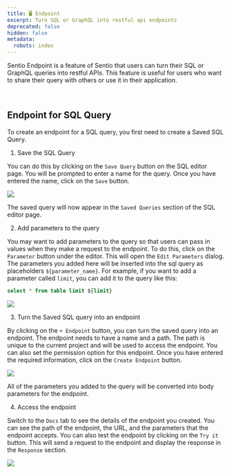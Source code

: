 ```yaml
---
title: 🖥️ Endpoint
excerpt: Turn SQL or GraphQL into restful api endpoints
deprecated: false
hidden: false
metadata:
  robots: index
---
```

Sentio Endpoint is a feature of Sentio that users can turn their SQL or GraphQL queries into  restful APIs. This feature is useful for users who want to share their query with others or use it in their application.

<br />

## Endpoint for SQL Query

To create an endpoint for a SQL query, you first need to create a Saved SQL Query.

1. Save the SQL Query

You can do this by clicking on the `Save Query` button on the SQL editor page. You will be prompted to enter a name for the query. Once you have entered the name, click on the `Save` button.

![](https://files.readme.io/af026b39457442d82561dd7a4edb25ebec4d02c906de0bb53fdcd4a3ecf557c6-image.png)

The saved query will now appear in the `Saved Queries` section of the SQL editor page.

2. Add parameters to the query

You may want to add parameters to the query so that users can pass in values when they make a request to the endpoint. To do this, click on the `Parameter` button under the editor. This will open the `Edit Parameters` dialog. The parameters you added here will be inserted into the sql query as placeholders `${parameter_name}`. For example, if you want to add a parameter called `limit`, you can add it to the query like this:

```sql
select * from table limit ${limit}
```

![](https://files.readme.io/7fc688c214237599b590e3d6549a8dd3141fe40718fa9f7cdea16f20b1610e72-image.png)

3. Turn the Saved SQL query into an endpoint

By clicking on the `+ Endpoint` button, you can turn the saved query into an endpoint. The endpoint needs to have a name and a path. The path is unique to the current project and will be used to access the endpoint. You can also set the permission option for this endpoint. Once you have entered the required information, click on the `Create Endpoint` button.

![](https://files.readme.io/527a1eeb34c79ac34a88260cb491f7923e1b715ff46224ff113585972910e6b3-image.png)

All of the parameters you added to the query will be converted into body parameters for the endpoint.

4. Access the endpoint

Switch to the `Docs` tab to see the details of the endpoint you created. You can see the path of the endpoint, the URL, and the parameters that the endpoint accepts. You can also test the endpoint by clicking on the `Try it ` button. This will send a request to the endpoint and display the response in the `Response` section.

![](https://files.readme.io/ec72c9c5f530ce9b64f216b46715212f7e6fc56bdce84d10a38cd237854d51e1-image.png)